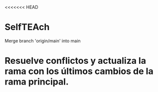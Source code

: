 <<<<<<< HEAD
# SelfTEAch
Merge branch 'origin/main' into main

Resuelve conflictos y actualiza la rama con los últimos cambios de la rama principal.
=======

